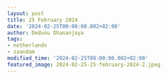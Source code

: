 ```yaml
---
layout: post
title: 25 February 2024
date: '2024-02-25T00:00:00.002+02:00'
author: Dedunu Dhananjaya
tags:
- netherlands
- zaandam
modified_time: '2024-02-25T00:00:00.002+02:00'
featured_image: 2024-02-25-25-february-2024-2.jpeg
---
```

